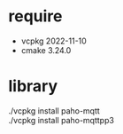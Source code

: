 # require
- vcpkg 2022-11-10
- cmake 3.24.0

# library
./vcpkg install paho-mqtt<br>
./vcpkg install paho-mqttpp3<br>
